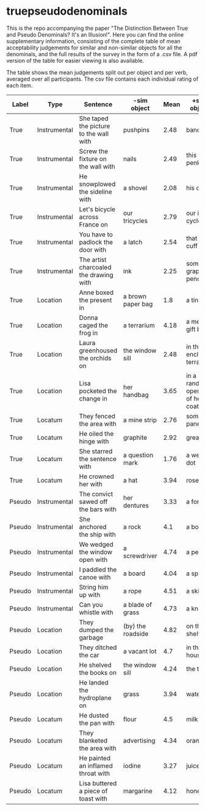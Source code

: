 # truepseudodenominals
This is the repo accompanying the paper "The Distinction Between True and Pseudo Denominals? It's an Illusion!". Here you can find the online supplementary information, consisting of the complete table of mean acceptability judgements for similar and non-similar objects for all the denominals, and the full results of the survey in the form of a .csv file. A pdf version of the table for easier viewing is also available.

The table shows the mean judgements split out per object and per verb, averaged over all participants. The csv file contains each individual rating of each item.

| Label  | Type  | Sentence                                      | -sim object       | Mean | +sim object                     | Mean |
|--------|---------|-----------------------------------------------|-------------------|------|---------------------------------|------|
| True | Instrumental | She taped the picture to the wall with | pushpins          | 2.48 | bandaids                        | 4.44 |
| True | Instrumental | Screw the fixture on the wall with            | nails             | 2.49 | this penknife                   | 3.66 |
| True | Instrumental | He snowplowed the sideline with               | a shovel          | 2.08 | his car                         | 3.52 |
| True | Instrumental | Let's bicycle across France on                | our tricycles     | 2.79 | our ice cycles                  | 2    |
| True | Instrumental | You have to padlock the door with             | a latch           | 2.54 | that iron cuff                  | 3.28 |
| True | Instrumental | The artist charcoaled the drawing with        | ink               | 2.25 | some graphite pencils           | 2.35 |
| True | Location | Anne boxed the present in                     | a brown paper bag | 1.8  | a tin can                       | 2.88 |
| True | Location | Donna caged the frog in                       | a terrarium       | 4.18 | a metal gift box         | 3.98 |
| True | Location | Laura greenhoused the orchids on              | the window sill   | 2.48 | in the enclosed terrace         | 3.16 |
| True | Location | Lisa pocketed the change in                   | her handbag       | 3.65 | in a random opening of her coat | 3.54 |
| True | Locatum | They fenced the area with                     | a mine strip      | 2.76 | some panels                     | 4.17 |
| True | Locatum | He oiled the hinge with                       | graphite          | 2.92 | grease                          | 3.78 |
| True | Locatum | She starred the sentence with                 | a question mark   | 1.76 | a weird dot                     | 3.52 |
| True | Locatum | He crowned her with                           | a hat             | 3.94 | roses                           | 4.65 |
| Pseudo | Instrumental | The convict sawed off the bars with           | her dentures      | 3.33 | a fork                          | 3.18 |
| Pseudo | Instrumental | She anchored the ship with                    | a rock            | 4.1  | a book                          | 2.62 |
| Pseudo | Instrumental | We wedged the window open with                | a screwdriver     | 4.74 | a pen                           | 4.48 |
| Pseudo | Instrumental | I paddled the canoe with                      | a board           | 4.04 | a spoon                         | 3.64 |
| Pseudo | Instrumental | String him up with                            | a rope            | 4.51 | a skirt                         | 2.8  |
| Pseudo | Instrumental | Can you whistle with                          | a blade of grass  | 4.73 | a knife                         | 3.52 |
| Pseudo | Location | They dumped the garbage                       | (by) the roadside | 4.82 | on the shelf                    | 4.54 |
| Pseudo | Location | They ditched the car                          | a vacant lot      | 4.7  | in the house                    | 2.7  |
| Pseudo | Location | He shelved the books on                       | the window sill   | 4.24 | the table                       | 2.68 |
| Pseudo | Location | He landed the hydroplane on                   | grass             | 3.94 | water                           | 4.25 |
| Pseudo | Locatum | He dusted the pan with                        | flour             | 4.5  | milk                            | 1.84 |
| Pseudo | Locatum | They blanketed the area with                  | advertising       | 4.34 | oranges                         | 4.02 |
| Pseudo | Locatum | He painted an inflamed throat with            | iodine            | 3.27 | juice                           | 2.35 |
| Pseudo | Locatum | Lisa buttered a piece of toast with           | margarine         | 4.12 | honey                           | 2.49 |

